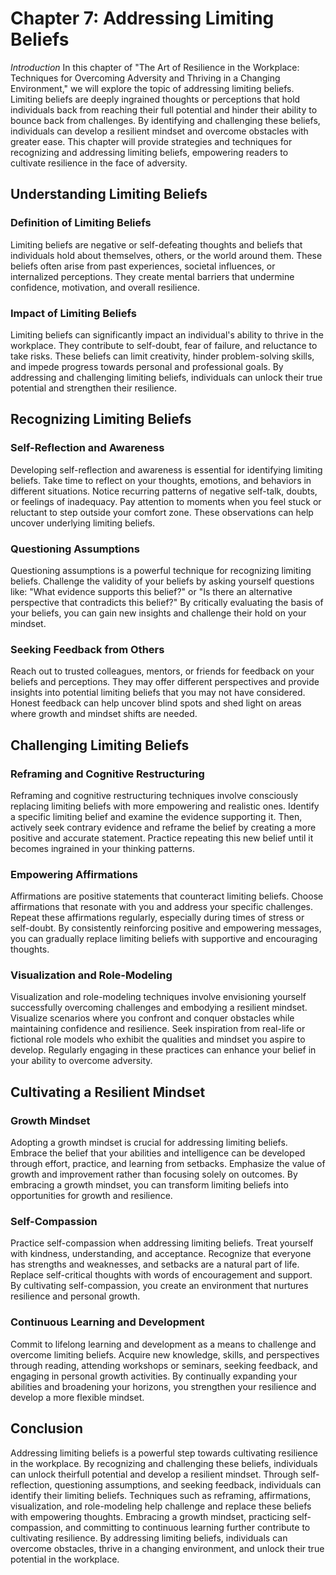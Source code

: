 Chapter 7: Addressing Limiting Beliefs
======================================

*Introduction* In this chapter of "The Art of Resilience in the Workplace: Techniques for Overcoming Adversity and Thriving in a Changing Environment," we will explore the topic of addressing limiting beliefs. Limiting beliefs are deeply ingrained thoughts or perceptions that hold individuals back from reaching their full potential and hinder their ability to bounce back from challenges. By identifying and challenging these beliefs, individuals can develop a resilient mindset and overcome obstacles with greater ease. This chapter will provide strategies and techniques for recognizing and addressing limiting beliefs, empowering readers to cultivate resilience in the face of adversity.

Understanding Limiting Beliefs
------------------------------

### Definition of Limiting Beliefs

Limiting beliefs are negative or self-defeating thoughts and beliefs that individuals hold about themselves, others, or the world around them. These beliefs often arise from past experiences, societal influences, or internalized perceptions. They create mental barriers that undermine confidence, motivation, and overall resilience.

### Impact of Limiting Beliefs

Limiting beliefs can significantly impact an individual's ability to thrive in the workplace. They contribute to self-doubt, fear of failure, and reluctance to take risks. These beliefs can limit creativity, hinder problem-solving skills, and impede progress towards personal and professional goals. By addressing and challenging limiting beliefs, individuals can unlock their true potential and strengthen their resilience.

Recognizing Limiting Beliefs
----------------------------

### Self-Reflection and Awareness

Developing self-reflection and awareness is essential for identifying limiting beliefs. Take time to reflect on your thoughts, emotions, and behaviors in different situations. Notice recurring patterns of negative self-talk, doubts, or feelings of inadequacy. Pay attention to moments when you feel stuck or reluctant to step outside your comfort zone. These observations can help uncover underlying limiting beliefs.

### Questioning Assumptions

Questioning assumptions is a powerful technique for recognizing limiting beliefs. Challenge the validity of your beliefs by asking yourself questions like: "What evidence supports this belief?" or "Is there an alternative perspective that contradicts this belief?" By critically evaluating the basis of your beliefs, you can gain new insights and challenge their hold on your mindset.

### Seeking Feedback from Others

Reach out to trusted colleagues, mentors, or friends for feedback on your beliefs and perceptions. They may offer different perspectives and provide insights into potential limiting beliefs that you may not have considered. Honest feedback can help uncover blind spots and shed light on areas where growth and mindset shifts are needed.

Challenging Limiting Beliefs
----------------------------

### Reframing and Cognitive Restructuring

Reframing and cognitive restructuring techniques involve consciously replacing limiting beliefs with more empowering and realistic ones. Identify a specific limiting belief and examine the evidence supporting it. Then, actively seek contrary evidence and reframe the belief by creating a more positive and accurate statement. Practice repeating this new belief until it becomes ingrained in your thinking patterns.

### Empowering Affirmations

Affirmations are positive statements that counteract limiting beliefs. Choose affirmations that resonate with you and address your specific challenges. Repeat these affirmations regularly, especially during times of stress or self-doubt. By consistently reinforcing positive and empowering messages, you can gradually replace limiting beliefs with supportive and encouraging thoughts.

### Visualization and Role-Modeling

Visualization and role-modeling techniques involve envisioning yourself successfully overcoming challenges and embodying a resilient mindset. Visualize scenarios where you confront and conquer obstacles while maintaining confidence and resilience. Seek inspiration from real-life or fictional role models who exhibit the qualities and mindset you aspire to develop. Regularly engaging in these practices can enhance your belief in your ability to overcome adversity.

Cultivating a Resilient Mindset
-------------------------------

### Growth Mindset

Adopting a growth mindset is crucial for addressing limiting beliefs. Embrace the belief that your abilities and intelligence can be developed through effort, practice, and learning from setbacks. Emphasize the value of growth and improvement rather than focusing solely on outcomes. By embracing a growth mindset, you can transform limiting beliefs into opportunities for growth and resilience.

### Self-Compassion

Practice self-compassion when addressing limiting beliefs. Treat yourself with kindness, understanding, and acceptance. Recognize that everyone has strengths and weaknesses, and setbacks are a natural part of life. Replace self-critical thoughts with words of encouragement and support. By cultivating self-compassion, you create an environment that nurtures resilience and personal growth.

### Continuous Learning and Development

Commit to lifelong learning and development as a means to challenge and overcome limiting beliefs. Acquire new knowledge, skills, and perspectives through reading, attending workshops or seminars, seeking feedback, and engaging in personal growth activities. By continually expanding your abilities and broadening your horizons, you strengthen your resilience and develop a more flexible mindset.

Conclusion
----------

Addressing limiting beliefs is a powerful step towards cultivating resilience in the workplace. By recognizing and challenging these beliefs, individuals can unlock theirfull potential and develop a resilient mindset. Through self-reflection, questioning assumptions, and seeking feedback, individuals can identify their limiting beliefs. Techniques such as reframing, affirmations, visualization, and role-modeling help challenge and replace these beliefs with empowering thoughts. Embracing a growth mindset, practicing self-compassion, and committing to continuous learning further contribute to cultivating resilience. By addressing limiting beliefs, individuals can overcome obstacles, thrive in a changing environment, and unlock their true potential in the workplace.

